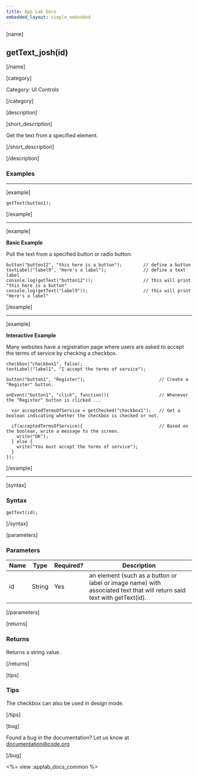 ```yaml
---
title: App Lab Docs
embedded_layout: simple_embedded
---
```


[name]

## getText_josh(id)

[/name]


[category]

Category: UI Controls

[/category]

[description]

[short_description]

Get the text from a specified element.

[/short_description]

[/description]

### Examples
____________________________________________________

[example]



```
getText(button1);
```

[/example]

____________________________________________________

[example]

**Basic Example**

Pull the text from a specified button or radio button:


```
button("button12", "this here is a button");        // define a button
textLabel("label9", "Here's a label");              // define a text label
console.log(getText("button12"));                   // this will print "this here is a button"           
console.log(getText("label9"));                     // this will print "Here's a label"
```

[/example]

____________________________________________________

[example]

**Interactive Example**

Many websites have a registration page where users are asked to accept the terms of service by checking a checkbox.


```
checkbox("checkbox1", false);
textLabel("label1", "I accept the terms of service");

button("button1", "Register");                            // Create a "Register" button.

onEvent("button1", "click", function(){                   // Whenever the "Register" button is clicked ...

  var acceptedTermsOfService = getChecked("checkbox1");   // Get a boolean indicating whether the checkbox is checked or not.

  if(acceptedTermsOfService){                             // Based on the boolean, write a message to the screen.
    write("OK");
  } else {
    write("You must accept the terms of service");
  }
});
```


[/example]

____________________________________________________


[syntax]

### Syntax

```
getText(id);
```

[/syntax]

[parameters]

### Parameters

| Name  | Type | Required? | Description |
|-----------------|------|-----------|-------------|
| id | String | Yes | an element (such as a button or label or image name) with associated text that will return said text with getText(id).

[/parameters]

[returns]

### Returns
Returns a string value.

[/returns]

[tips]

### Tips

The checkbox can also be used in design mode.

[/tips]

[bug]

Found a bug in the documentation? Let us know at documentation@code.org

[/bug]

<%= view :applab_docs_common %>
